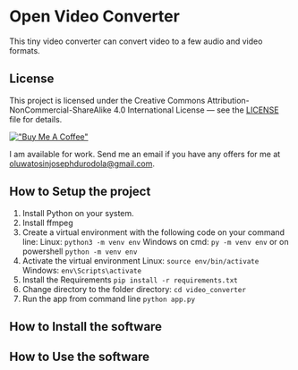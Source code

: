 # Open Video Converter

This tiny video converter can convert video to a few audio and video formats.

## License
This project is licensed under the Creative Commons Attribution-NonCommercial-ShareAlike 4.0 International License — see the [LICENSE](./LICENSE) file for details.

[!["Buy Me A Coffee"](https://www.buymeacoffee.com/assets/img/custom_images/orange_img.png)](https://www.buymeacoffee.com/tosin789)  

I am available for work. Send me an email if you have any offers for me at oluwatosinjosephdurodola@gmail.com.

## How to Setup the project
1. Install Python on your system.
2. Install ffmpeg
3. Create a virtual environment with the following code on your command line:
Linux:
`python3 -m venv env`
Windows on cmd:
`py -m venv env`
or on powershell
`python -m venv env`
4. Activate the virtual environment
Linux:
`source env/bin/activate`
Windows:
`env\Scripts\activate`
5. Install the Requirements
`pip install -r requirements.txt`
6. Change directory to the folder directory:
`cd video_converter`
7. Run the app from command line
`python app.py`

## How to Install the software

## How to Use the software
